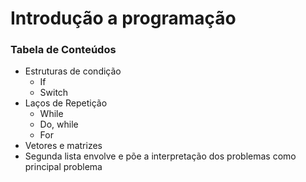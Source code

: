 # Introdução a programação

### Tabela de Conteúdos

- Estruturas de condição
    - If
    - Switch
- Laços de Repetição
    - While
    - Do, while
    - For
- Vetores e matrizes
- Segunda lista envolve e põe a interpretação dos problemas como principal problema